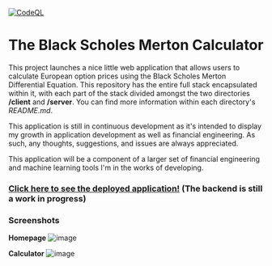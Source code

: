 [![CodeQL](https://github.com/schan-2040/black-scholes-merton-calculator/workflows/CodeQL/badge.svg)](https://github.com/schan-2040/black-scholes-merton-calculator/actions/workflows/codeql-analysis.yml)

# The Black Scholes Merton Calculator
This project launches a nice little web application that allows users to calculate European option prices using the Black Scholes Merton Differential Equation. This repository has the entire full stack encapsulated within it, with each part of the stack divided amongst the two directories **/client** and **/server**. You can find more information within each directory's *README.md*.

This application is still in continuous development as it's intended to display my growth in application development as well as financial engineering. As such, any thoughts, suggestions, and issues are always appreciated.

This application will be a component of a larger set of financial engineering and machine learning tools I'm in the works of developing.

### [Click here to see the deployed application!](https://shaurya-chandhoke.github.io/black-scholes-merton-calculator/home) (The backend is still a work in progress)

### Screenshots
**Homepage**
![image](https://user-images.githubusercontent.com/38062430/121475280-331f5900-c993-11eb-9c11-ff1633d3e96d.png)

**Calculator**
![image](https://user-images.githubusercontent.com/38062430/123017157-09eec780-d39a-11eb-96b1-c4c9c58b1a2c.png)
